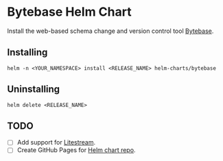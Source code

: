 # Bytebase Helm Chart

Install the web-based schema change and version control tool [Bytebase](https://bytebase.com/).

## Installing

`helm -n <YOUR_NAMESPACE> install <RELEASE_NAME> helm-charts/bytebase`

## Uninstalling

`helm delete <RELEASE_NAME>`

## TODO
- [ ] Add support for [Litestream](https://litestream.io/guides/kubernetes/).
- [ ] Create GitHub Pages for [Helm chart repo](https://medium.com/@mattiaperi/create-a-public-helm-chart-repository-with-github-pages-49b180dbb417).